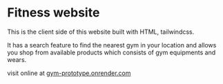 # Fitness website
This is the client side of this website built with HTML, tailwindcss.

It has a search feature to find the nearest gym in your location and
allows you shop from available products which consists of gym equipments and wears.

visit online at <a href="https://gym-prototype.onrender.com">gym-prototype.onrender.com</a>

